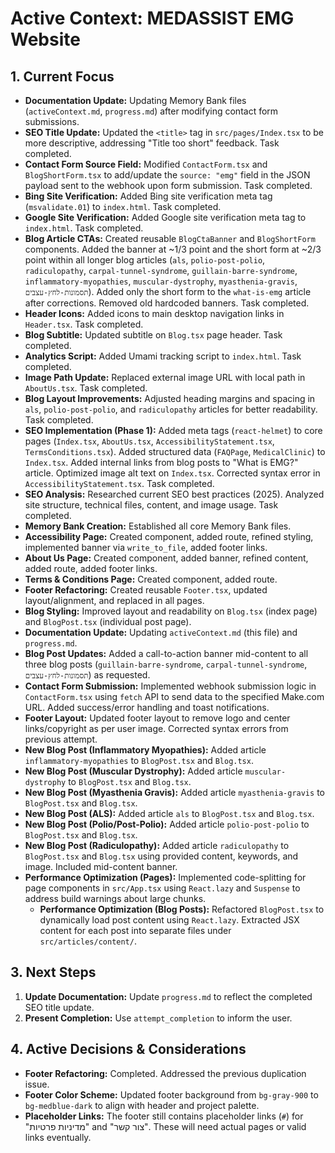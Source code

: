 # Active Context: MEDASSIST EMG Website

## 1. Current Focus
*   **Documentation Update:** Updating Memory Bank files (`activeContext.md`, `progress.md`) after modifying contact form submissions.
*   **SEO Title Update:** Updated the `<title>` tag in `src/pages/Index.tsx` to be more descriptive, addressing "Title too short" feedback. Task completed.
*   **Contact Form Source Field:** Modified `ContactForm.tsx` and `BlogShortForm.tsx` to add/update the `source: "emg"` field in the JSON payload sent to the webhook upon form submission. Task completed.
*   **Bing Site Verification:** Added Bing site verification meta tag (`msvalidate.01`) to `index.html`. Task completed.
*   **Google Site Verification:** Added Google site verification meta tag to `index.html`. Task completed.
*   **Blog Article CTAs:** Created reusable `BlogCtaBanner` and `BlogShortForm` components. Added the banner at ~1/3 point and the short form at ~2/3 point within all longer blog articles (`als`, `polio-post-polio`, `radiculopathy`, `carpal-tunnel-syndrome`, `guillain-barre-syndrome`, `inflammatory-myopathies`, `muscular-dystrophy`, `myasthenia-gravis`, `תסמונות-לחץ-עצבים`). Added only the short form to the `what-is-emg` article after corrections. Removed old hardcoded banners. Task completed.
*   **Header Icons:** Added icons to main desktop navigation links in `Header.tsx`. Task completed.
*   **Blog Subtitle:** Updated subtitle on `Blog.tsx` page header. Task completed.
*   **Analytics Script:** Added Umami tracking script to `index.html`. Task completed.
*   **Image Path Update:** Replaced external image URL with local path in `AboutUs.tsx`. Task completed.
*   **Blog Layout Improvements:** Adjusted heading margins and spacing in `als`, `polio-post-polio`, and `radiculopathy` articles for better readability. Task completed.
*   **SEO Implementation (Phase 1):** Added meta tags (`react-helmet`) to core pages (`Index.tsx`, `AboutUs.tsx`, `AccessibilityStatement.tsx`, `TermsConditions.tsx`). Added structured data (`FAQPage`, `MedicalClinic`) to `Index.tsx`. Added internal links from blog posts to "What is EMG?" article. Optimized image alt text on `Index.tsx`. Corrected syntax error in `AccessibilityStatement.tsx`. Task completed.
*   **SEO Analysis:** Researched current SEO best practices (2025). Analyzed site structure, technical files, content, and image usage. Task completed.
*   **Memory Bank Creation:** Established all core Memory Bank files.
*   **Accessibility Page:** Created component, added route, refined styling, implemented banner via `write_to_file`, added footer links.
*   **About Us Page:** Created component, added banner, refined content, added route, added footer links.
*   **Terms & Conditions Page:** Created component, added route.
*   **Footer Refactoring:** Created reusable `Footer.tsx`, updated layout/alignment, and replaced in all pages.
*   **Blog Styling:** Improved layout and readability on `Blog.tsx` (index page) and `BlogPost.tsx` (individual post page).
*   **Documentation Update:** Updating `activeContext.md` (this file) and `progress.md`.
*   **Blog Post Updates:** Added a call-to-action banner mid-content to all three blog posts (`guillain-barre-syndrome`, `carpal-tunnel-syndrome`, `תסמונות-לחץ-עצבים`) as requested.
*   **Contact Form Submission:** Implemented webhook submission logic in `ContactForm.tsx` using `fetch` API to send data to the specified Make.com URL. Added success/error handling and toast notifications.
*   **Footer Layout:** Updated footer layout to remove logo and center links/copyright as per user image. Corrected syntax errors from previous attempt.
*   **New Blog Post (Inflammatory Myopathies):** Added article `inflammatory-myopathies` to `BlogPost.tsx` and `Blog.tsx`.
*   **New Blog Post (Muscular Dystrophy):** Added article `muscular-dystrophy` to `BlogPost.tsx` and `Blog.tsx`.
*   **New Blog Post (Myasthenia Gravis):** Added article `myasthenia-gravis` to `BlogPost.tsx` and `Blog.tsx`.
*   **New Blog Post (ALS):** Added article `als` to `BlogPost.tsx` and `Blog.tsx`.
*   **New Blog Post (Polio/Post-Polio):** Added article `polio-post-polio` to `BlogPost.tsx` and `Blog.tsx`.
*   **New Blog Post (Radiculopathy):** Added article `radiculopathy` to `BlogPost.tsx` and `Blog.tsx` using provided content, keywords, and image. Included mid-content banner.
*   **Performance Optimization (Pages):** Implemented code-splitting for page components in `src/App.tsx` using `React.lazy` and `Suspense` to address build warnings about large chunks.
    *   **Performance Optimization (Blog Posts):** Refactored `BlogPost.tsx` to dynamically load post content using `React.lazy`. Extracted JSX content for each post into separate files under `src/articles/content/`.

## 3. Next Steps
1.  **Update Documentation:** Update `progress.md` to reflect the completed SEO title update.
2.  **Present Completion:** Use `attempt_completion` to inform the user.

## 4. Active Decisions & Considerations
*   **Footer Refactoring:** Completed. Addressed the previous duplication issue.
*   **Footer Color Scheme:** Updated footer background from `bg-gray-900` to `bg-medblue-dark` to align with header and project palette.
*   **Placeholder Links:** The footer still contains placeholder links (`#`) for "מדיניות פרטיות" and "צור קשר". These will need actual pages or valid links eventually.
